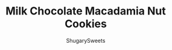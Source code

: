 ---
layout: ../../layouts/MarkdownPostLayout.astro
title: Milk Chocolate Macadamia Nut Cookies
author: ShugarySweets
pubDate: 2020-05-26
description: "There&#x27;s nothing like one of these Milk Chocolate Macadamia Nut Cookies warm from the oven. Sweet chocolate morsels and nuts are baked into soft chewy cookies in this easy recipe. Best served with a glass of cold milk!"
image_url: https://www.shugarysweets.com/wp-content/uploads/2013/02/milk-chocolate-macadamia-cookies-facebook.jpg
tags: ["Cookies","American"]
calories: 139
protein: 2
carbohydrates: 15
fats: 8
fiber: 1
ingredients: ["1 cup unsalted butter, melted","3/4 cup light brown sugar, packed","3/4 cup granulated sugar","2 large eggs","1 teaspoon vanilla extract","2 1/4 cups all-purpose flour","1 teaspoon baking soda","1/2 teaspoon kosher salt","2 cups milk chocolate chips (or bars, cut into chunks), divided","1 cup macadamia nuts, chopped"]
serves: 4
time: "10 minutes"
prepTime: "15 minutes"
instructions: ["In a large mixing bowl, beat melted butter with sugars. Add eggs, one at a time, until well blended. Slowly add flour, baking soda and salt.","Fold in all but 1/2 cup of milk chocolate morsels and all the nuts.","Drop by large tablespoon onto a parchment paper lined baking sheet. Press a few of the reserved chocolate chips on top. Bake in a 375 degree oven for 10-12 minutes. Cool on wire rack."]
nutrition: ["139 calories","15 grams carbohydrates","20 milligrams cholesterol","8 grams fat","1 grams fiber","2 grams protein","4 grams saturated fat","49 milligrams sodium","10 grams sugar","0 grams trans fat","4 grams unsaturated fat"]
---